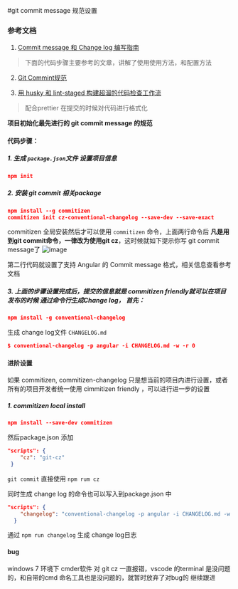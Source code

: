 #git commit message 规范设置



### 参考文档

1. [Commit message 和 Change log 编写指南](http://www.ruanyifeng.com/blog/2016/01/commit_message_change_log.html)
> 下面的代码步骤主要参考的文章，讲解了使用使用方法，和配置方法

2. [Git Commint规范](http://mrzhang123.github.io/2017/10/18/git-commint-norm/)

3. [用 husky 和 lint-staged 构建超溜的代码检查工作流](https://zhuanlan.zhihu.com/p/27094880)
> 配合prettier 在提交的时候对代码进行格式化

**项目初始化最先进行的 git commit message 的规范**

#### 代码步骤：

##### 1. 生成 `package.json`文件 设置项目信息

``` json
npm init
```
##### 2. 安装 git commit 相关package

``` json
npm install --g commitizen 
commitizen init cz-conventional-changelog --save-dev --save-exact
```
commitizen 全局安装然后才可以使用 `commitizen` 命令，上面两行命令后 **凡是用到git commit命令，一律改为使用git cz**，这时候就如下提示你写 git commit message了
![image](/uploads/689ea055e4f350a2d3b2e231188a3d22/image.png)

第二行代码就设置了支持 Angular 的 Commit message 格式，相关信息查看参考文档


##### 3. 上面的步骤设置完成后，提交的信息就是 commitizen friendly就可以在项目发布的时候 通过命令行生成Change log， 首先：

``` json
npm install -g conventional-changelog
```
生成 change log文件 `CHANGELOG.md`
``` json
$ conventional-changelog -p angular -i CHANGELOG.md -w -r 0
```

#### 进阶设置 

如果 commitizen, commitizen-changelog 只是想当前的项目内进行设置，或者所有的项目开发者统一使用 cimmitizen friendly ，可以进行进一步的设置

##### 1. commitizen local install
``` json
npm install --save-dev commitizen
```
然后package.json 添加
``` json
"scripts": {
    "cz": "git-cz"
 }
```
`git commit` 直接使用 `npm rum cz`

同时生成 change log 的命令也可以写入到package.json 中
``` json
"scripts": {
    "changelog": "conventional-changelog -p angular -i CHANGELOG.md -w -r 0"
  }
```

通过 `npm run changelog` 生成 change log日志

#### bug

windows 7 环境下 cmder软件 对 git cz 一直报错，vscode 的terminal 是没问题的，和自带的cmd 命名工具也是没问题的，就暂时放弃了对bug的 继续跟进
